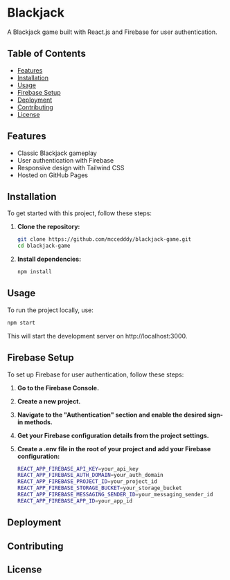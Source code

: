 # Blackjack

A Blackjack game built with React.js and Firebase for user authentication.

## Table of Contents

- [Features](#features)
- [Installation](#installation)
- [Usage](#usage)
- [Firebase Setup](#firebase-setup)
- [Deployment](#deployment)
- [Contributing](#contributing)
- [License](#license)

## Features

- Classic Blackjack gameplay
- User authentication with Firebase
- Responsive design with Tailwind CSS
- Hosted on GitHub Pages

## Installation

To get started with this project, follow these steps:

1. **Clone the repository:**

   ```sh
   git clone https://github.com/mccedddy/blackjack-game.git
   cd blackjack-game
   ```

2. **Install dependencies:**
   ```sh
   npm install
   ```

## Usage

To run the project locally, use:

```sh
npm start
```

This will start the development server on http://localhost:3000.

## Firebase Setup

To set up Firebase for user authentication, follow these steps:

1. **Go to the Firebase Console.**

2. **Create a new project.**

3. **Navigate to the "Authentication" section and enable the desired sign-in methods.**

4. **Get your Firebase configuration details from the project settings.**

5. **Create a .env file in the root of your project and add your Firebase configuration:**
   ```sh
   REACT_APP_FIREBASE_API_KEY=your_api_key
   REACT_APP_FIREBASE_AUTH_DOMAIN=your_auth_domain
   REACT_APP_FIREBASE_PROJECT_ID=your_project_id
   REACT_APP_FIREBASE_STORAGE_BUCKET=your_storage_bucket
   REACT_APP_FIREBASE_MESSAGING_SENDER_ID=your_messaging_sender_id
   REACT_APP_FIREBASE_APP_ID=your_app_id
   ```

## Deployment

## Contributing

## License
